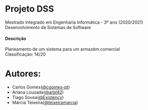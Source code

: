 # Projeto DSS
Mestrado Integrado em Engenharia Informática - 3º ano (2020/2021) </br>
Desenvolvimento de Sistemas de Software

#### Descrição
Planeamento de um sistema para um armazém comercial </br>
Classificação: 14/20 


# Autores:
* Carlos Gomes([@cgomes-pt](https://github.com/cgomes-pt))
* Ariana Lousada([@arbl42](https://github.com/arbl42))
* Tiago Sousa([@Existency](https://github.com/Existency))
* Márcia Teixeira([@teixeiramarcia](https://github.com/teixeiramarcia))
